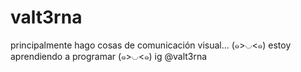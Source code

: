 # valt3rna
principalmente hago cosas de comunicación visual... (๑>◡<๑) estoy aprendiendo a programar (๑>◡<๑) ig @valt3rna
